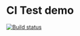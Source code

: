# CI Test demo
[![Build status](https://ci.appveyor.com/api/projects/status/x0aqcx9s4wv5gj5w?svg=true)](https://ci.appveyor.com/project/Maks-podr33/matchers)